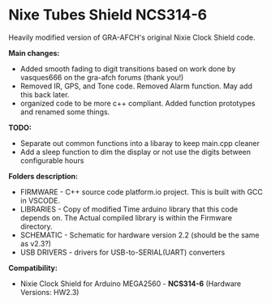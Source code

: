 # Nixe Tubes Shield NCS314-6
Heavily modified version of GRA-AFCH's original Nixie Clock Shield code.  <br>

<b>Main changes:</b>
- Added smooth fading to digit transitions based on work done by vasques666 on the gra-afch forums (thank you!)
- Removed IR, GPS, and Tone code. Removed Alarm function. May add this back later.
- organized code to be more c++ compliant. Added function prototypes and renamed some things. 

<b>TODO:</b>
- Separate out common functions into a libaray to keep main.cpp cleaner
- Add a sleep function to dim the display or not use the digits between configurable hours 

<b>Folders description:</b>
- FIRMWARE - C++ source code platform.io project. This is built with GCC in VSCODE.
- LIBRARIES - Copy of modified Time arduino library that this code depends on. The Actual compiled library is within the Firmware directory.
- SCHEMATIC - Schematic for hardware version 2.2 (should be the same as v2.3?) 
- USB DRIVERS - drivers for USB-to-SERIAL(UART) converters

<b>Compatibility:</b>
- Nixie Clock Shield for Arduino MEGA2560 - <b>NCS314-6</b> (Hardware Versions: HW2.3)
	
